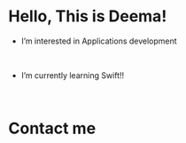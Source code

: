 # Hello, This is Deema!
- I’m interested in Applications development
<br/>

- I’m currently learning Swift!!
<br/>

 # Contact me
<!---
Deemaaalosaimi/Deemaaalosaimi is a ✨ special ✨ repository because its `README.md` (this file) appears on your GitHub profile.
You can click the Preview link to take a look at your changes.
--->
